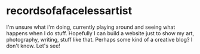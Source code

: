 # recordsofafacelessartist
I'm unsure what i'm doing, currently playing around and seeing what happens when I do stuff. Hopefully I can build a website just to show my art, photography, writing, stuff like that. Perhaps some kind of a creative blog? I don't know. Let's see!
